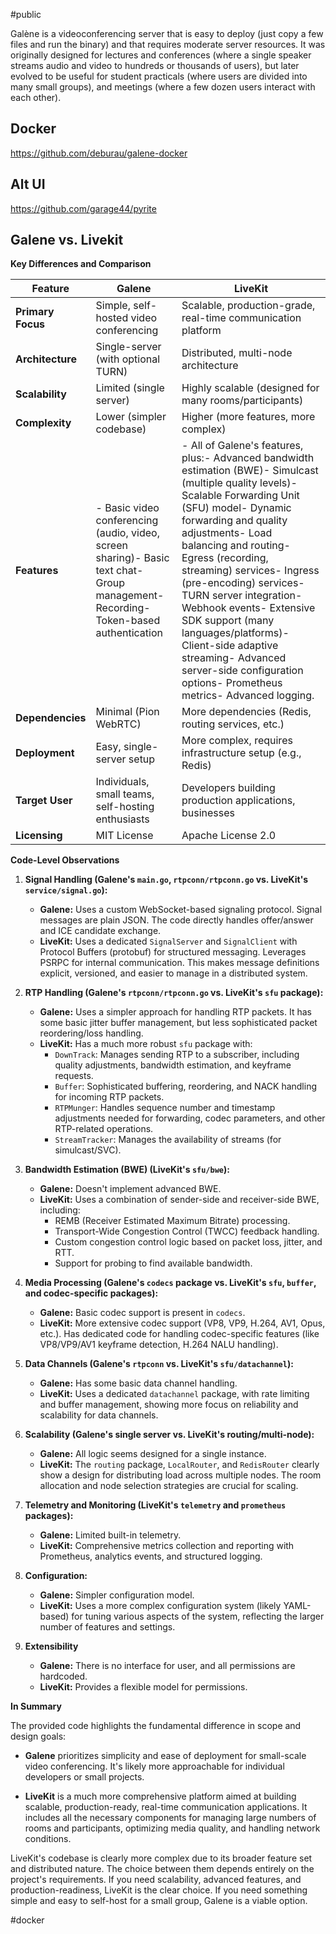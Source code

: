 #public

Galène is a videoconferencing server that is easy to deploy (just copy a few files and run the binary) and that requires moderate server resources. It was originally designed for lectures and conferences (where a single speaker streams audio and video to hundreds or thousands of users), but later evolved to be useful for student practicals (where users are divided into many small groups), and meetings (where a few dozen users interact with each other).

## Docker

https://github.com/deburau/galene-docker

## Alt UI

https://github.com/garage44/pyrite

## Galene vs. Livekit


**Key Differences and Comparison**

| Feature          | Galene                                       | LiveKit                                     |
|-------------------|----------------------------------------------|---------------------------------------------|
| **Primary Focus** | Simple, self-hosted video conferencing        | Scalable, production-grade, real-time communication platform |
| **Architecture** | Single-server (with optional TURN)             | Distributed, multi-node architecture        |
| **Scalability**  | Limited (single server)                         | Highly scalable (designed for many rooms/participants) |
| **Complexity**   | Lower (simpler codebase)                      | Higher (more features, more complex)      |
| **Features**      | - Basic video conferencing (audio, video, screen sharing)- Basic text chat- Group management- Recording- Token-based authentication | - All of Galene's features, plus:- Advanced bandwidth estimation (BWE)- Simulcast (multiple quality levels)- Scalable Forwarding Unit (SFU) model- Dynamic forwarding and quality adjustments- Load balancing and routing- Egress (recording, streaming) services- Ingress (pre-encoding) services- TURN server integration- Webhook events- Extensive SDK support (many languages/platforms)- Client-side adaptive streaming- Advanced server-side configuration options- Prometheus metrics- Advanced logging. |
| **Dependencies** | Minimal (Pion WebRTC)                            | More dependencies (Redis, routing services, etc.) |
| **Deployment**   | Easy, single-server setup                         | More complex, requires infrastructure setup (e.g., Redis) |
| **Target User**  | Individuals, small teams, self-hosting enthusiasts | Developers building production applications, businesses |
| **Licensing**    | MIT License | Apache License 2.0|

**Code-Level Observations**

1.  **Signal Handling (Galene's `main.go`, `rtpconn/rtpconn.go` vs. LiveKit's `service/signal.go`):**

    *   **Galene:** Uses a custom WebSocket-based signaling protocol. Signal messages are plain JSON.  The code directly handles offer/answer and ICE candidate exchange.
    *   **LiveKit:** Uses a dedicated `SignalServer` and `SignalClient` with Protocol Buffers (protobuf) for structured messaging. Leverages PSRPC for internal communication. This makes message definitions explicit, versioned, and easier to manage in a distributed system.

2.  **RTP Handling (Galene's `rtpconn/rtpconn.go` vs. LiveKit's `sfu` package):**

    *   **Galene:** Uses a simpler approach for handling RTP packets.  It has some basic jitter buffer management, but less sophisticated packet reordering/loss handling.
    *   **LiveKit:** Has a much more robust `sfu` package with:
        *   `DownTrack`: Manages sending RTP to a subscriber, including quality adjustments, bandwidth estimation, and keyframe requests.
        *   `Buffer`: Sophisticated buffering, reordering, and NACK handling for incoming RTP packets.
        *   `RTPMunger`:  Handles sequence number and timestamp adjustments needed for forwarding, codec parameters, and other RTP-related operations.
        *   `StreamTracker`: Manages the availability of streams (for simulcast/SVC).

3.  **Bandwidth Estimation (BWE) (LiveKit's `sfu/bwe`):**

    *   **Galene:** Doesn't implement advanced BWE.
    *   **LiveKit:** Uses a combination of sender-side and receiver-side BWE, including:
        *   REMB (Receiver Estimated Maximum Bitrate) processing.
        *   Transport-Wide Congestion Control (TWCC) feedback handling.
        *   Custom congestion control logic based on packet loss, jitter, and RTT.
        *   Support for probing to find available bandwidth.

4.  **Media Processing (Galene's `codecs` package vs. LiveKit's `sfu`, `buffer`, and codec-specific packages):**

    *   **Galene:** Basic codec support is present in `codecs`.
    *   **LiveKit:** More extensive codec support (VP8, VP9, H.264, AV1, Opus, etc.). Has dedicated code for handling codec-specific features (like VP8/VP9/AV1 keyframe detection, H.264 NALU handling).

5.  **Data Channels (Galene's `rtpconn` vs. LiveKit's `sfu/datachannel`):**

    *   **Galene:** Has some basic data channel handling.
    *   **LiveKit:** Uses a dedicated `datachannel` package, with rate limiting and buffer management, showing more focus on reliability and scalability for data channels.

6.  **Scalability (Galene's single server vs. LiveKit's routing/multi-node):**

    *   **Galene:** All logic seems designed for a single instance.
    *   **LiveKit:**  The `routing` package, `LocalRouter`, and `RedisRouter` clearly show a design for distributing load across multiple nodes. The room allocation and node selection strategies are crucial for scaling.

7. **Telemetry and Monitoring (LiveKit's `telemetry` and `prometheus` packages):**

    *   **Galene:** Limited built-in telemetry.
    *   **LiveKit:**  Comprehensive metrics collection and reporting with Prometheus, analytics events, and structured logging.

8. **Configuration:**
    *   **Galene:** Simpler configuration model.
    *   **LiveKit:** Uses a more complex configuration system (likely YAML-based) for tuning various aspects of the system, reflecting the larger number of features and settings.

9. **Extensibility**
    *   **Galene:** There is no interface for user, and all permissions are hardcoded.
    *   **LiveKit:** Provides a flexible model for permissions.

**In Summary**

The provided code highlights the fundamental difference in scope and design goals:

*   **Galene** prioritizes simplicity and ease of deployment for small-scale video conferencing. It's likely more approachable for individual developers or small projects.

*   **LiveKit** is a much more comprehensive platform aimed at building scalable, production-ready, real-time communication applications. It includes all the necessary components for managing large numbers of rooms and participants, optimizing media quality, and handling network conditions.

LiveKit's codebase is clearly more complex due to its broader feature set and distributed nature.  The choice between them depends entirely on the project's requirements.  If you need scalability, advanced features, and production-readiness, LiveKit is the clear choice. If you need something simple and easy to self-host for a small group, Galene is a viable option.




<!-- Keywords -->
#docker
<!-- /Keywords -->
